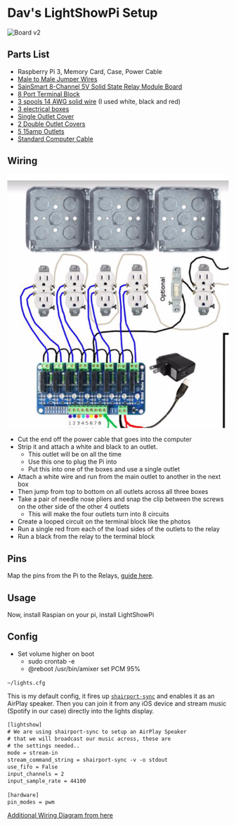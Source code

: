 Dav's LightShowPi Setup
=======================

![Board v2](lightshow-board.png?raw=true "Board v2")

Parts List
----------

* Raspberry Pi 3, Memory Card, Case, Power Cable
* [Male to Male Jumper Wires](http://a.co/eib2iWj)
* [SainSmart 8-Channel 5V Solid State Relay Module Board](http://a.co/4ZzxAcb)
* [8 Port Terminal Block](http://a.co/hs2jNlu)
* [3 spools 14 AWG solid wire](http://a.co/1X2Rdgd) (I used white, black and red)
* [3 electrical boxes](http://a.co/f1oh1xX)
* [Single Outlet Cover]( http://a.co/c8Ct4bO)
* [2 Double Outlet Covers](http://a.co/iz03UIc)
* [5 15amp Outlets](http://a.co/e8S6LzU)
* [Standard Computer Cable](http://a.co/7MdolDQ)


Wiring
------

![wiring](wiring.png?raw=true "wiring")

* Cut the end off the power cable that goes into the computer
* Strip it and attach a white and black to an outlet.
  * This outlet will be on all the time
  * Use this one to plug the Pi into
  * Put this into one of the boxes and use a single outlet
* Attach a white wire and run from the main outlet to another in the next box
* Then jump from top to bottom on all outlets across all three boxes
* Take a pair of needle nose pliers and snap the clip between the screws on the other side of the other 4 outlets
  * This will make the four outlets turn into 8 circuits
* Create a looped circuit on the terminal block like the photos
* Run a single red from each of the load sides of the outlets to the relay
* Run a black from the relay to the terminal block

Pins
----

Map the pins from the Pi to the Relays, [guide here](https://bitbucket.org/togiles/lightshowpi/src/master/config/defaults.cfg?fileviewer=file-view-default#defaults.cfg-104:127).

Usage
-----

Now, install Raspian on your pi, install LightShowPi

Config
------

* Set volume higher on boot
  * sudo crontab -e 
  * @reboot /usr/bin/amixer set PCM 95%

`~/lights.cfg`

This is my default config, it fires up [`shairport-sync`](https://github.com/mikebrady/shairport-sync) and enables it as an AirPlay speaker. Then you 
can join it from any iOS device and stream music (Spotify in our case) directly into the lights display.

```
[lightshow]
# We are using shairport-sync to setup an AirPlay Speaker
# that we will broadcast our music across, these are
# the settings needed..
mode = stream-in
stream_command_string = shairport-sync -v -o stdout
use_fifo = False
input_channels = 2
input_sample_rate = 44100

[hardware]
pin_modes = pwm
```


[Additional Wiring Diagram from here](https://www.dropbox.com/s/tamanbq64qid30b/LightshowPi-Configandwire.docx?dl=0)
